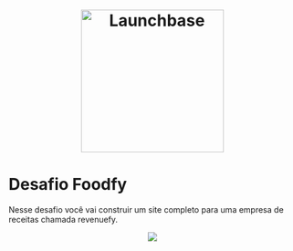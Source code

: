 <h1 align="center">
    <img alt="Launchbase" src="https://rocketseat-cdn.s3-sa-east-1.amazonaws.com/bootcamp-launchbase.png" width="250px" />
</h1>

# Desafio Foodfy

Nesse desafio você vai construir um site completo para uma empresa de receitas chamada revenuefy.

<div align="center">
  <img src="https://rocketseat-cdn.s3-sa-east-1.amazonaws.com/mockup.png" />
</div>
